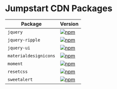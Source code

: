# Jumpstart CDN Packages

| Package | Version |
|--------|-------|
| `jquery` | [![npm](https://img.shields.io/badge/npm-v3.3.1-blue.svg?maxAge=2592000)](https://www.npmjs.com/package/jquery/v/3.3.1) |
| `jquery-ripple` | [![npm](https://img.shields.io/badge/npm-v0.2.4-blue.svg?maxAge=2592000)](https://www.npmjs.com/package/jquery-ripple/v/0.2.4) |
| `jquery-ui` | [![npm](https://img.shields.io/badge/npm-v1.12.1-blue.svg?maxAge=2592000)](https://www.npmjs.com/package/jquery-ui-dist/v/1.12.1) |
| `materialdesignicons` | [![npm](https://img.shields.io/badge/npm-v2.7.94-blue.svg?maxAge=2592000)](https://www.npmjs.com/package/@mdi/font/v/2.7.94) |
| `moment` | [![npm](https://img.shields.io/badge/npm-v2.22.2-blue.svg?maxAge=2592000)](https://www.npmjs.com/package/moment/v/2.22.2) |
| `resetcss` | [![npm](https://img.shields.io/badge/npm-v4.0.1-blue.svg?maxAge=2592000)](https://www.npmjs.com/package/reset-css/v/4.0.1) |
| `sweetalert` | [![npm](https://img.shields.io/badge/npm-v1.1.3-blue.svg?maxAge=2592000)](https://www.npmjs.com/package/sweetalert/v/1.1.3) |
